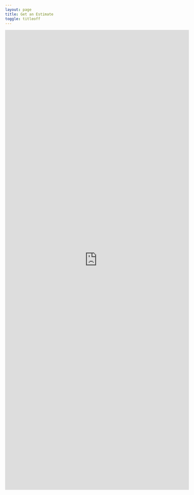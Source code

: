 ```yaml
---
layout: page
title: Get an Estimate
toggle: titleoff
---
```


<iframe
src="https://docs.google.com/forms/d/19XLmzxBlwXAKZ1iTtitlCdTrUq0pBWOmAVZj8XBUQj0/viewform?embedded=true"
width="600" height="1500" frameborder="0" marginheight="0"
marginwidth="0">Loading...</iframe>
